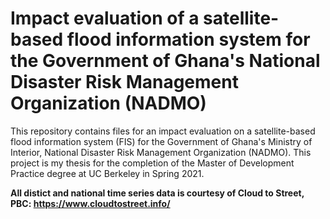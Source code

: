 # Impact evaluation of a satellite-based flood information system for the Government of Ghana's National Disaster Risk Management Organization (NADMO)
 This repository contains files for an impact evaluation on a satellite-based flood information system (FIS) for the Government of Ghana's Ministry of Interior, National Disaster Risk Management Organization (NADMO). This project is my thesis for the completion of the Master of Development Practice degree at UC Berkeley in Spring 2021.

**All distict and national time series data is courtesy of Cloud to Street, PBC: https://www.cloudtostreet.info/**
